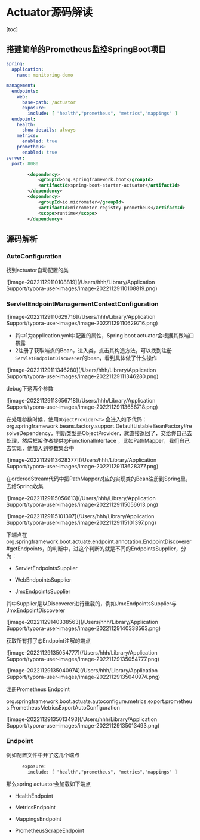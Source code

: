 # Actuator源码解读

[toc]

## 搭建简单的Prometheus监控SpringBoot项目

```yaml
spring:
  application:
    name: monitoring-demo

management:
  endpoints:
    web:
      base-path: /actuator
      exposure:
        include: [ "health","prometheus", "metrics","mappings" ]
  endpoint:
    health:
      show-details: always
    metrics:
      enabled: true
    prometheus:
      enabled: true
server:
  port: 8080
```

```xml
        <dependency>
            <groupId>org.springframework.boot</groupId>
            <artifactId>spring-boot-starter-actuator</artifactId>
        </dependency>
        <dependency>
            <groupId>io.micrometer</groupId>
            <artifactId>micrometer-registry-prometheus</artifactId>
            <scope>runtime</scope>
        </dependency>
```

## 源码解析

### AutoConfiguration

找到actuator自动配置的类

![image-20221129110108819](/Users/hhh/Library/Application Support/typora-user-images/image-20221129110108819.png)

### ServletEndpointManagementContextConfiguration

![image-20221129110629716](/Users/hhh/Library/Application Support/typora-user-images/image-20221129110629716.png)



- 其中1为application.yml中配置的属性，Spring boot actuator会根据其做端口暴露
- 2注册了获取端点的Bean，进入类，点击其构造方法，可以找到注册`ServletEndpointDiscoverer`的bean，看到具体做了什么操作

![image-20221129111346280](/Users/hhh/Library/Application Support/typora-user-images/image-20221129111346280.png)

debug下这两个参数

![image-20221129113656718](/Users/hhh/Library/Application Support/typora-user-images/image-20221129113656718.png)

在处理参数时候，使用`ObjectProvider<T>` 会进入如下代码：org.springframework.beans.factory.support.DefaultListableBeanFactory#resolveDependency，判断类型是ObjectProvider，就直接返回了，交给你自己去处理，然后框架作者提供@FunctionalInterface ，比如PathMapper，我们自己去实现，他加入到参数集合中

![image-20221129113628377](/Users/hhh/Library/Application Support/typora-user-images/image-20221129113628377.png)

在orderedStream代码中把PathMapper对应的实现类的Bean注册到Spring里，去给Spring收集

![image-20221129115056613](/Users/hhh/Library/Application Support/typora-user-images/image-20221129115056613.png)

![image-20221129115101397](/Users/hhh/Library/Application Support/typora-user-images/image-20221129115101397.png)



下端点在org.springframework.boot.actuate.endpoint.annotation.EndpointDiscoverer#getEndpoints，的判断中，进这个判断的就是不同的EndpointsSupplier，分为：

- ServletEndpointsSupplier

- WebEndpointsSupplier
- JmxEndpointsSupplier

其中Supplier是以Discoverer进行重载的，例如JmxEndpointsSupplier与JmxEndpointDiscoverer

![image-20221129140338563](/Users/hhh/Library/Application Support/typora-user-images/image-20221129140338563.png)

获取所有打了@Endpoint注解的端点

![image-20221129135054777](/Users/hhh/Library/Application Support/typora-user-images/image-20221129135054777.png)

![image-20221129135040974](/Users/hhh/Library/Application Support/typora-user-images/image-20221129135040974.png)

注册Prometheus Endpoint

org.springframework.boot.actuate.autoconfigure.metrics.export.prometheus.PrometheusMetricsExportAutoConfiguration

![image-20221129135013493](/Users/hhh/Library/Application Support/typora-user-images/image-20221129135013493.png)

### Endpoint

例如配置文件中开了这几个端点

```xml
      exposure:
        include: [ "health","prometheus", "metrics","mappings" ]
```

那么spring actuator会加载如下端点

- HealthEndpoint

- MetricsEndpoint
- MappingsEndpoint
- PrometheusScrapeEndpoint